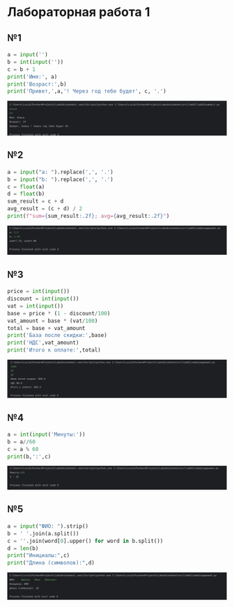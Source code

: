 # Лабораторная работа 1
## №1
```python
a = input('')
b = int(input(''))
c = b + 1
print('Имя:', a)
print('Возраст:',b)
print('Привет,',a,'! Через год тебе будет', c, '.')
```
![](images/lab01/номер_1.png "номер_1")

## №2
```python
a = input("a: ").replace(',', '.')
b = input("b: ").replace(',', '.')
c = float(a)
d = float(b)
sum_result = c + d
avg_result = (c + d) / 2
print(f"sum={sum_result:.2f}; avg={avg_result:.2f}")
```
![](images/lab01/номер_2.png "номер_2")

## №3
```python
price = int(input())
discount = int(input())
vat = int(input())
base = price * (1 - discount/100)
vat_amount = base * (vat/100)
total = base + vat_amount
print('База после скидки:',base)
print('НДС',vat_amount)
print('Итого к оплате:',total)
```
![](images/lab01/номер_3.png "номер_3")

## №4
```python
a = int(input('Минуты:'))
b = a//60
c = a % 60
print(b,':',c)
```
![](images/lab01/номер_4.png "номер_4")

## №5
```python
a = input("ФИО: ").strip()
b = ' '.join(a.split())
c = ''.join(word[0].upper() for word in b.split())
d = len(b)
print("Инициалы:",c)
print("Длина (символов):",d)
```
![](images/lab01/номер_5.png "номер_5")
